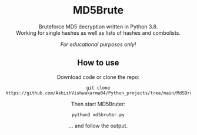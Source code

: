<div align="center">

# MD5Brute

Bruteforce MD5 decryption written in Python 3.8.<br>
Working for single hashes as well as lists of hashes and combolists.<br>


*For educational purposes only!*


## How to use

Download code or clone the repo:

    git clone https://github.com/AshishVishwakarma04/Python_projects/tree/main/Md5Brute
 

 Then start MD5Bruter:

    python3 md5bruter.py

... and follow the output.
